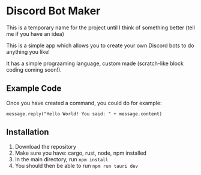 # Discord Bot Maker
This is a temporary name for the project until I think of something better (tell me if you have an idea)  

This is a simple app which allows you to create your own Discord bots to do anything you like!  

It has a simple prograaming language, custom made (scratch-like block coding coming soon!).  

## Example Code
Once you have created a command, you could do for example:
```
message.reply("Hello World! You said: " + message.content)
```

## Installation
1. Download the repository
2. Make sure you have: cargo, rust, node, npm installed
3. In the main directory, run `npm install`
4. You should then be able to run `npm run tauri dev`